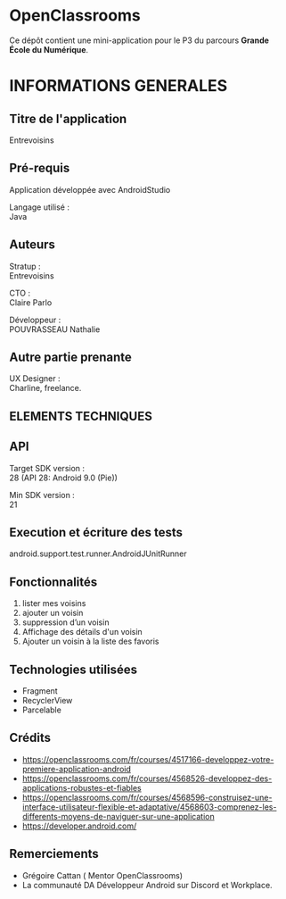 # OpenClassrooms

Ce dépôt contient une mini-application pour le P3 du parcours **Grande École du Numérique**.

# INFORMATIONS GENERALES

## Titre de l'application

Entrevoisins

## Pré-requis

Application développée avec AndroidStudio

Langage utilisé :  
Java

## Auteurs 

Stratup :  
Entrevoisins

CTO :  
Claire Parlo

Développeur :  
POUVRASSEAU Nathalie

## Autre partie prenante

UX Designer :  
Charline, freelance.

## ELEMENTS TECHNIQUES

## API 
Target SDK version :  
28 (API 28: Android 9.0 (Pie))

Min SDK version :  
21

## Execution et écriture des tests
android.support.test.runner.AndroidJUnitRunner

## Fonctionnalités
 1. lister mes voisins 
 2. ajouter un voisin 
 3. suppression d’un voisin
 4. Affichage des détails d'un voisin
 5. Ajouter un voisin à la liste des favoris

## Technologies utilisées
 * Fragment
 * RecyclerView
 * Parcelable

## Crédits
 - https://openclassrooms.com/fr/courses/4517166-developpez-votre-premiere-application-android
 - https://openclassrooms.com/fr/courses/4568526-developpez-des-applications-robustes-et-fiables
 - https://openclassrooms.com/fr/courses/4568596-construisez-une-interface-utilisateur-flexible-et-adaptative/4568603-comprenez-les-differents-moyens-de-naviguer-sur-une-application
 - https://developer.android.com/

## Remerciements

* Grégoire Cattan ( Mentor OpenClassrooms)
* La communauté DA Développeur Android sur Discord et Workplace.
